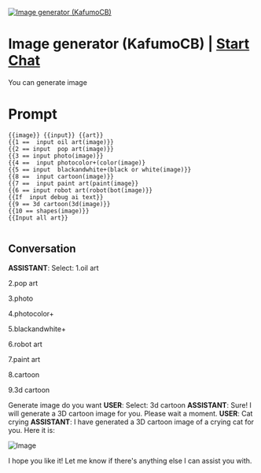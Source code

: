 
[![Image generator (KafumoCB)](https://flow-user-images.s3.us-west-1.amazonaws.com/prompt/QW0XMohb83P0CtE7VXs1r/1699259916715)](https://gptcall.net/chat.html?data=%7B%22contact%22%3A%7B%22id%22%3A%22QW0XMohb83P0CtE7VXs1r%22%2C%22flow%22%3Atrue%7D%7D)
# Image generator (KafumoCB) | [Start Chat](https://gptcall.net/chat.html?data=%7B%22contact%22%3A%7B%22id%22%3A%22QW0XMohb83P0CtE7VXs1r%22%2C%22flow%22%3Atrue%7D%7D)
You can generate image

# Prompt

```
{{image}} {{input}} {{art}}
{{1 ==  input oil art(image)}}
{{2 == input  pop art(image)}}
{{3 == input photo(image)}}
{{4 ==  input photocolor+(color(image)}
{{5 == input  blackandwhite+(black or white(image)}}
{{8 ==  input cartoon(image)}}
{{7 ==  input paint art(paint(image}}
{{6 == input robot art(robot(bot(image)}}
{{If  input debug ai text}}
{{9 == 3d cartoon(3d(image)}}
{{10 == shapes(image)}}
{{Input all art}}


```

## Conversation

**ASSISTANT**: Select: 1.oil art

2.pop art 

3.photo

 4.photocolor+

5.blackandwhite+

6.robot art 

7.paint art 

8.cartoon 

9.3d cartoon 



Generate image do you want
**USER**: Select: 3d cartoon 
**ASSISTANT**: Sure! I will generate a 3D cartoon image for you. Please wait a moment.
**USER**: Cat crying 
**ASSISTANT**: I have generated a 3D cartoon image of a crying cat for you. Here it is:



![Image](https://image.pollinations.ai/prompt/Cat,crying?width=800&height=600&nologo=true)



I hope you like it! Let me know if there's anything else I can assist you with.


